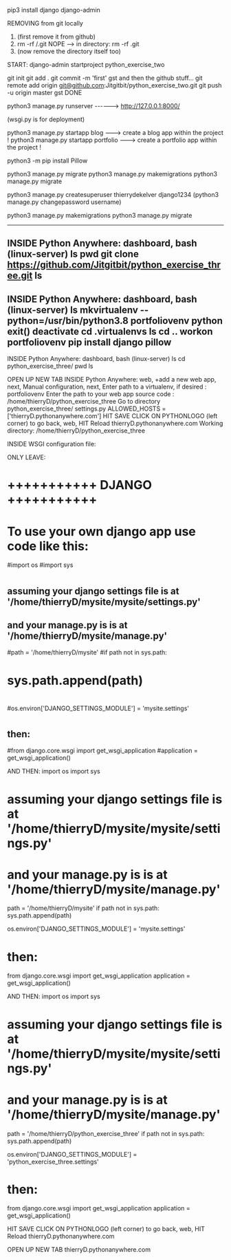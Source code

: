 pip3 install django
django-admin

REMOVING from git locally
1) (first remove it from github)
2) rm -rf <python-exercise-two>/.git   NOPE -->  in directory:   rm -rf .git
3) (now remove the directory itself too)

START:
django-admin startproject python_exercise_two

git init
git add .
git commit -m 'first'
gst
and then the github stuff...
git remote add origin git@github.com:Jitgitbit/python_exercise_two.git
git push -u origin master
gst
DONE

python3 manage.py runserver    ------>   http://127.0.0.1:8000/   

(wsgi.py is for deployment)

python3 manage.py startapp blog ---> create a blog app within the project !
python3 manage.py startapp portfolio ---> create a portfolio app within the project !

python3 -m pip install Pillow

python3 manage.py migrate
python3 manage.py makemigrations
python3 manage.py migrate

python3 manage.py createsuperuser
thierrydekelver
django1234 (python3 manage.py changepassword username)

python3 manage.py makemigrations
python3 manage.py migrate

------------------------
INSIDE Python Anywhere:
dashboard, bash
(linux-server)
ls
pwd
git clone https://github.com/Jitgitbit/python_exercise_three.git
ls
------------------------
INSIDE Python Anywhere:
dashboard, bash
(linux-server)
ls
mkvirtualenv --python=/usr/bin/python3.8 portfoliovenv
python
exit()
deactivate
cd .virtualenvs
ls
cd ..
workon portfoliovenv
pip install django pillow
-----------------------
INSIDE Python Anywhere:
dashboard, bash
(linux-server)
ls
cd python_exercise_three/
pwd
ls

OPEN UP NEW TAB
INSIDE Python Anywhere:
web, +add a new web app, next, Manual configuration, next, Enter path to a virtualenv, if desired :
portfoliovenv
Enter the path to your web app source code :
/home/thierryD/python_exercise_three
Go to directory
python_exercise_three/
settings.py
ALLOWED_HOSTS = ['thierryD.pythonanywhere.com']
HIT SAVE
CLICK ON PYTHONLOGO (left corner) to go back, web, HIT Reload thierryD.pythonanywhere.com
Working directory:
/home/thierryD/python_exercise_three

INSIDE WSGI configuration file:

ONLY LEAVE:
# +++++++++++ DJANGO +++++++++++
# To use your own django app use code like this:
#import os
#import sys
#
## assuming your django settings file is at '/home/thierryD/mysite/mysite/settings.py'
## and your manage.py is is at '/home/thierryD/mysite/manage.py'
#path = '/home/thierryD/mysite'
#if path not in sys.path:
#    sys.path.append(path)
#
#os.environ['DJANGO_SETTINGS_MODULE'] = 'mysite.settings'
#
## then:
#from django.core.wsgi import get_wsgi_application
#application = get_wsgi_application()

AND THEN:
import os
import sys

# assuming your django settings file is at '/home/thierryD/mysite/mysite/settings.py'
# and your manage.py is is at '/home/thierryD/mysite/manage.py'
path = '/home/thierryD/mysite'
if path not in sys.path:
    sys.path.append(path)

os.environ['DJANGO_SETTINGS_MODULE'] = 'mysite.settings'

# then:
from django.core.wsgi import get_wsgi_application
application = get_wsgi_application()

AND THEN:
import os
import sys

# assuming your django settings file is at '/home/thierryD/mysite/mysite/settings.py'
# and your manage.py is is at '/home/thierryD/mysite/manage.py'
path = '/home/thierryD/python_exercise_three'
if path not in sys.path:
    sys.path.append(path)

os.environ['DJANGO_SETTINGS_MODULE'] = 'python_exercise_three.settings'

# then:
from django.core.wsgi import get_wsgi_application
application = get_wsgi_application()

HIT SAVE
CLICK ON PYTHONLOGO (left corner) to go back, web, HIT Reload thierryD.pythonanywhere.com

OPEN UP NEW TAB
thierryD.pythonanywhere.com